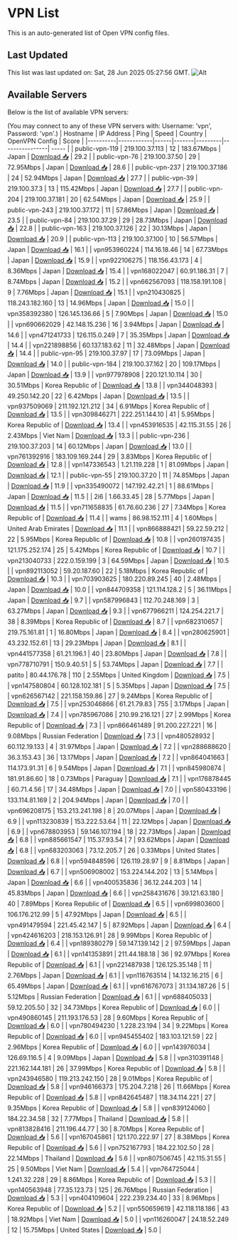 # VPN List

This is an auto-generated list of Open VPN config files.

## Last Updated

This list was last updated on: Sat, 28 Jun 2025 05:27:56 GMT.
![Alt](https://repobeats.axiom.co/api/embed/186b98318ef1479477931607c1ad7d823f12451f.svg "Repobeats analytics image")

## Available Servers

Below is the list of available VPN servers:

(You may connect to any of these VPN servers with: Username: 'vpn', Password: 'vpn'.)
| Hostname | IP Address | Ping | Speed | Country | OpenVPN Config | Score |
|----------|------------|------|-------|---------|----------------| ----- |
| public-vpn-119 | 219.100.37.113 | 12 | 183.67Mbps | Japan | [Download 📥](./configs/server_0_JP.ovpn) | 29.2 |
| public-vpn-76 | 219.100.37.50 | 29 | 72.95Mbps | Japan | [Download 📥](./configs/server_1_JP.ovpn) | 28.6 |
| public-vpn-237 | 219.100.37.186 | 24 | 52.94Mbps | Japan | [Download 📥](./configs/server_2_JP.ovpn) | 27.7 |
| public-vpn-39 | 219.100.37.3 | 13 | 115.42Mbps | Japan | [Download 📥](./configs/server_3_JP.ovpn) | 27.7 |
| public-vpn-204 | 219.100.37.181 | 20 | 62.54Mbps | Japan | [Download 📥](./configs/server_4_JP.ovpn) | 25.9 |
| public-vpn-243 | 219.100.37.172 | 11 | 57.86Mbps | Japan | [Download 📥](./configs/server_5_JP.ovpn) | 23.5 |
| public-vpn-84 | 219.100.37.29 | 29 | 28.73Mbps | Japan | [Download 📥](./configs/server_6_JP.ovpn) | 22.8 |
| public-vpn-163 | 219.100.37.126 | 22 | 30.13Mbps | Japan | [Download 📥](./configs/server_7_JP.ovpn) | 20.9 |
| public-vpn-113 | 219.100.37.100 | 10 | 56.57Mbps | Japan | [Download 📥](./configs/server_8_JP.ovpn) | 16.1 |
| vpn953960224 | 114.16.18.46 | 14 | 67.73Mbps | Japan | [Download 📥](./configs/server_9_JP.ovpn) | 15.9 |
| vpn922106275 | 118.156.43.173 | 4 | 8.36Mbps | Japan | [Download 📥](./configs/server_10_JP.ovpn) | 15.4 |
| vpn168022047 | 60.91.186.31 | 7 | 8.74Mbps | Japan | [Download 📥](./configs/server_11_JP.ovpn) | 15.2 |
| vpn662567093 | 118.158.191.108 | 9 | 7.76Mbps | Japan | [Download 📥](./configs/server_12_JP.ovpn) | 15.1 |
| vpn210430825 | 118.243.182.160 | 13 | 14.96Mbps | Japan | [Download 📥](./configs/server_13_JP.ovpn) | 15.0 |
| vpn358392380 | 126.145.136.66 | 5 | 7.90Mbps | Japan | [Download 📥](./configs/server_14_JP.ovpn) | 15.0 |
| vpn690662029 | 42.148.15.236 | 16 | 3.94Mbps | Japan | [Download 📥](./configs/server_15_JP.ovpn) | 14.6 |
| vpn471241733 | 126.115.0.249 | 7 | 35.35Mbps | Japan | [Download 📥](./configs/server_16_JP.ovpn) | 14.4 |
| vpn221898856 | 60.137.183.62 | 11 | 32.48Mbps | Japan | [Download 📥](./configs/server_17_JP.ovpn) | 14.4 |
| public-vpn-95 | 219.100.37.97 | 17 | 73.09Mbps | Japan | [Download 📥](./configs/server_18_JP.ovpn) | 14.0 |
| public-vpn-184 | 219.100.37.162 | 20 | 109.17Mbps | Japan | [Download 📥](./configs/server_19_JP.ovpn) | 13.9 |
| vpn977978908 | 220.121.10.114 | 30 | 30.51Mbps | Korea Republic of | [Download 📥](./configs/server_20_KR.ovpn) | 13.8 |
| vpn344048393 | 49.250.142.20 | 22 | 6.42Mbps | Japan | [Download 📥](./configs/server_21_JP.ovpn) | 13.5 |
| vpn937509069 | 211.192.121.212 | 34 | 6.91Mbps | Korea Republic of | [Download 📥](./configs/server_22_KR.ovpn) | 13.5 |
| vpn309846271 | 222.251.144.10 | 41 | 5.95Mbps | Korea Republic of | [Download 📥](./configs/server_23_KR.ovpn) | 13.4 |
| vpn453916535 | 42.115.31.55 | 26 | 2.43Mbps | Viet Nam | [Download 📥](./configs/server_24_VN.ovpn) | 13.3 |
| public-vpn-236 | 219.100.37.203 | 14 | 60.12Mbps | Japan | [Download 📥](./configs/server_25_JP.ovpn) | 13.0 |
| vpn761392916 | 183.109.169.244 | 29 | 3.83Mbps | Korea Republic of | [Download 📥](./configs/server_26_KR.ovpn) | 12.8 |
| vpn147336543 | 1.21.119.228 | 1 | 81.09Mbps | Japan | [Download 📥](./configs/server_27_JP.ovpn) | 12.1 |
| public-vpn-55 | 219.100.37.20 | 11 | 74.85Mbps | Japan | [Download 📥](./configs/server_28_JP.ovpn) | 11.9 |
| vpn335490072 | 147.192.42.21 | 1 | 88.61Mbps | Japan | [Download 📥](./configs/server_29_JP.ovpn) | 11.5 |
| 2i6 | 1.66.33.45 | 28 | 5.77Mbps | Japan | [Download 📥](./configs/server_30_JP.ovpn) | 11.5 |
| vpn711658835 | 61.76.60.236 | 27 | 7.34Mbps | Korea Republic of | [Download 📥](./configs/server_31_KR.ovpn) | 11.4 |
| wams | 86.98.152.111 | 4 | 1.60Mbps | United Arab Emirates | [Download 📥](./configs/server_32_AE.ovpn) | 11.1 |
| vpn866888421 | 59.22.59.212 | 22 | 5.95Mbps | Korea Republic of | [Download 📥](./configs/server_33_KR.ovpn) | 10.8 |
| vpn260197435 | 121.175.252.174 | 25 | 5.42Mbps | Korea Republic of | [Download 📥](./configs/server_34_KR.ovpn) | 10.7 |
| vpn213040733 | 222.0.159.199 | 3 | 64.59Mbps | Japan | [Download 📥](./configs/server_35_JP.ovpn) | 10.5 |
| vpn892113052 | 59.20.187.60 | 22 | 5.18Mbps | Korea Republic of | [Download 📥](./configs/server_36_KR.ovpn) | 10.3 |
| vpn703903625 | 180.220.89.245 | 40 | 2.48Mbps | Japan | [Download 📥](./configs/server_37_JP.ovpn) | 10.0 |
| vpn844709358 | 121.114.128.2 | 5 | 36.11Mbps | Japan | [Download 📥](./configs/server_38_JP.ovpn) | 9.7 |
| vpn587996843 | 112.70.248.169 | 3 | 63.27Mbps | Japan | [Download 📥](./configs/server_39_JP.ovpn) | 9.3 |
| vpn677966211 | 124.254.221.7 | 38 | 8.39Mbps | Korea Republic of | [Download 📥](./configs/server_40_KR.ovpn) | 8.7 |
| vpn682310657 | 219.75.161.81 | 1 | 16.80Mbps | Japan | [Download 📥](./configs/server_41_JP.ovpn) | 8.4 |
| vpn280625901 | 43.232.152.61 | 13 | 29.23Mbps | Japan | [Download 📥](./configs/server_42_JP.ovpn) | 8.1 |
| vpn441577358 | 61.21.196.1 | 40 | 23.80Mbps | Japan | [Download 📥](./configs/server_43_JP.ovpn) | 7.8 |
| vpn778710791 | 150.9.40.51 | 5 | 53.74Mbps | Japan | [Download 📥](./configs/server_44_JP.ovpn) | 7.7 |
| patito | 80.44.176.78 | 110 | 2.55Mbps | United Kingdom | [Download 📥](./configs/server_45_GB.ovpn) | 7.5 |
| vpn147580804 | 60.128.102.181 | 5 | 5.35Mbps | Japan | [Download 📥](./configs/server_46_JP.ovpn) | 7.5 |
| vpn626567142 | 221.158.159.86 | 27 | 9.24Mbps | Korea Republic of | [Download 📥](./configs/server_47_KR.ovpn) | 7.5 |
| vpn253046866 | 61.21.79.83 | 755 | 3.17Mbps | Japan | [Download 📥](./configs/server_48_JP.ovpn) | 7.4 |
| vpn785967086 | 210.99.216.121 | 27 | 2.99Mbps | Korea Republic of | [Download 📥](./configs/server_49_KR.ovpn) | 7.3 |
| vpn866461489 | 91.200.227.221 | 16 | 9.08Mbps | Russian Federation | [Download 📥](./configs/server_50_RU.ovpn) | 7.3 |
| vpn480528932 | 60.112.19.133 | 4 | 31.97Mbps | Japan | [Download 📥](./configs/server_51_JP.ovpn) | 7.2 |
| vpn288688620 | 36.3.153.43 | 36 | 13.17Mbps | Japan | [Download 📥](./configs/server_52_JP.ovpn) | 7.2 |
| vpn864041663 | 114.173.91.31 | 6 | 9.54Mbps | Japan | [Download 📥](./configs/server_53_JP.ovpn) | 7.1 |
| vpn845980874 | 181.91.86.60 | 18 | 0.73Mbps | Paraguay | [Download 📥](./configs/server_54_PY.ovpn) | 7.1 |
| vpn176878445 | 60.71.4.56 | 17 | 34.48Mbps | Japan | [Download 📥](./configs/server_55_JP.ovpn) | 7.0 |
| vpn580433196 | 133.114.81.169 | 2 | 204.94Mbps | Japan | [Download 📥](./configs/server_56_JP.ovpn) | 7.0 |
| vpn696208175 | 153.213.241.198 | 8 | 20.07Mbps | Japan | [Download 📥](./configs/server_57_JP.ovpn) | 6.9 |
| vpn113230839 | 153.222.53.64 | 11 | 22.12Mbps | Japan | [Download 📥](./configs/server_58_JP.ovpn) | 6.9 |
| vpn678803953 | 59.146.107.194 | 18 | 22.73Mbps | Japan | [Download 📥](./configs/server_59_JP.ovpn) | 6.8 |
| vpn885661547 | 115.37.93.54 | 7 | 93.62Mbps | Japan | [Download 📥](./configs/server_60_JP.ovpn) | 6.8 |
| vpn683203063 | 73.12.205.7 | 26 | 0.33Mbps | United States | [Download 📥](./configs/server_61_US.ovpn) | 6.8 |
| vpn594848596 | 126.119.28.97 | 9 | 8.81Mbps | Japan | [Download 📥](./configs/server_62_JP.ovpn) | 6.7 |
| vpn506908002 | 153.224.144.202 | 13 | 5.14Mbps | Japan | [Download 📥](./configs/server_63_JP.ovpn) | 6.6 |
| vpn400535836 | 36.12.244.203 | 14 | 45.83Mbps | Japan | [Download 📥](./configs/server_64_JP.ovpn) | 6.6 |
| vpn258431676 | 39.121.63.180 | 40 | 7.89Mbps | Korea Republic of | [Download 📥](./configs/server_65_KR.ovpn) | 6.5 |
| vpn699803600 | 106.176.212.99 | 5 | 47.92Mbps | Japan | [Download 📥](./configs/server_66_JP.ovpn) | 6.5 |
| vpn491479594 | 221.45.42.147 | 5 | 87.92Mbps | Japan | [Download 📥](./configs/server_67_JP.ovpn) | 6.4 |
| vpn424616203 | 218.153.126.91 | 28 | 9.99Mbps | Korea Republic of | [Download 📥](./configs/server_68_KR.ovpn) | 6.4 |
| vpn189380279 | 59.147.139.142 | 2 | 97.59Mbps | Japan | [Download 📥](./configs/server_69_JP.ovpn) | 6.1 |
| vpn141353891 | 211.44.188.18 | 36 | 92.97Mbps | Korea Republic of | [Download 📥](./configs/server_70_KR.ovpn) | 6.1 |
| vpn221487938 | 126.125.35.148 | 11 | 2.76Mbps | Japan | [Download 📥](./configs/server_71_JP.ovpn) | 6.1 |
| vpn116763514 | 14.132.16.215 | 6 | 65.49Mbps | Japan | [Download 📥](./configs/server_72_JP.ovpn) | 6.1 |
| vpn616767073 | 31.134.187.26 | 5 | 5.12Mbps | Russian Federation | [Download 📥](./configs/server_73_RU.ovpn) | 6.1 |
| vpn688405033 | 59.12.205.50 | 32 | 34.73Mbps | Korea Republic of | [Download 📥](./configs/server_74_KR.ovpn) | 6.0 |
| vpn490860145 | 211.193.176.53 | 28 | 9.60Mbps | Korea Republic of | [Download 📥](./configs/server_75_KR.ovpn) | 6.0 |
| vpn780494230 | 1.228.23.194 | 34 | 9.22Mbps | Korea Republic of | [Download 📥](./configs/server_76_KR.ovpn) | 6.0 |
| vpn945455402 | 183.103.121.59 | 22 | 2.96Mbps | Korea Republic of | [Download 📥](./configs/server_77_KR.ovpn) | 6.0 |
| vpn143976034 | 126.69.116.5 | 4 | 9.09Mbps | Japan | [Download 📥](./configs/server_78_JP.ovpn) | 5.8 |
| vpn310391148 | 221.162.144.181 | 26 | 37.99Mbps | Korea Republic of | [Download 📥](./configs/server_79_KR.ovpn) | 5.8 |
| vpn243946580 | 119.213.242.150 | 28 | 9.01Mbps | Korea Republic of | [Download 📥](./configs/server_80_KR.ovpn) | 5.8 |
| vpn946166373 | 175.204.7.218 | 26 | 11.66Mbps | Korea Republic of | [Download 📥](./configs/server_81_KR.ovpn) | 5.8 |
| vpn842645487 | 118.34.114.221 | 27 | 9.35Mbps | Korea Republic of | [Download 📥](./configs/server_82_KR.ovpn) | 5.8 |
| vpn839124060 | 184.22.34.58 | 32 | 7.77Mbps | Thailand | [Download 📥](./configs/server_83_TH.ovpn) | 5.8 |
| vpn813828416 | 211.196.44.77 | 30 | 8.70Mbps | Korea Republic of | [Download 📥](./configs/server_84_KR.ovpn) | 5.6 |
| vpn167045861 | 121.170.222.97 | 27 | 8.38Mbps | Korea Republic of | [Download 📥](./configs/server_85_KR.ovpn) | 5.6 |
| vpn752167793 | 184.22.102.50 | 28 | 22.14Mbps | Thailand | [Download 📥](./configs/server_86_TH.ovpn) | 5.6 |
| vpn807506745 | 42.115.31.55 | 25 | 9.50Mbps | Viet Nam | [Download 📥](./configs/server_87_VN.ovpn) | 5.4 |
| vpn764725044 | 1.241.32.228 | 29 | 8.86Mbps | Korea Republic of | [Download 📥](./configs/server_88_KR.ovpn) | 5.3 |
| vpn140563948 | 77.35.123.73 | 125 | 26.76Mbps | Russian Federation | [Download 📥](./configs/server_89_RU.ovpn) | 5.3 |
| vpn404109604 | 222.239.234.40 | 33 | 8.96Mbps | Korea Republic of | [Download 📥](./configs/server_90_KR.ovpn) | 5.2 |
| vpn550659619 | 42.118.118.186 | 43 | 18.92Mbps | Viet Nam | [Download 📥](./configs/server_91_VN.ovpn) | 5.0 |
| vpn116260047 | 24.18.52.249 | 12 | 15.75Mbps | United States | [Download 📥](./configs/server_92_US.ovpn) | 5.0 |
